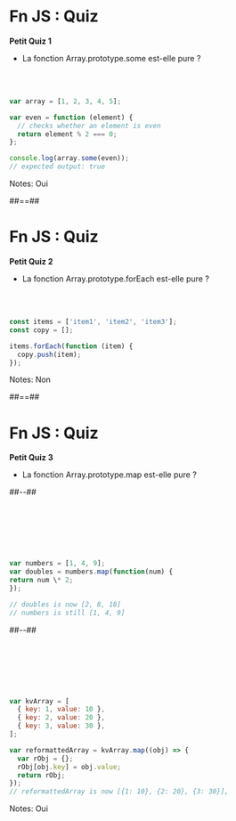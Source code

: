 <!-- .slide: class="with-code"-->

# Fn JS : Quiz

**Petit Quiz 1**

- La fonction Array.prototype.some est-elle pure ?

&nbsp;  
 &nbsp;

```javascript
var array = [1, 2, 3, 4, 5];

var even = function (element) {
  // checks whether an element is even
  return element % 2 === 0;
};

console.log(array.some(even));
// expected output: true
```

Notes:
Oui

##==##

<!-- .slide: class="with-code"-->

# Fn JS : Quiz

**Petit Quiz 2**

- La fonction Array.prototype.forEach est-elle pure ?

&nbsp;  
 &nbsp;

```javascript
const items = ['item1', 'item2', 'item3'];
const copy = [];

items.forEach(function (item) {
  copy.push(item);
});
```

Notes:
Non

##==##

<!-- .slide: class="two-column-layout" -->

# Fn JS : Quiz

**Petit Quiz 3**

- La fonction Array.prototype.map est-elle pure ?

##--##

<!-- .slide: class="with-code" -->

&nbsp;  
 &nbsp;  
 &nbsp;  
 &nbsp;  
 &nbsp;

```javascript
var numbers = [1, 4, 9];
var doubles = numbers.map(function(num) {
return num \* 2;
});

// doubles is now [2, 8, 18]
// numbers is still [1, 4, 9]
```

##--##

<!-- .slide: class="with-code" -->

&nbsp;  
 &nbsp;  
 &nbsp;  
 &nbsp;  
 &nbsp;

```javascript
var kvArray = [
  { key: 1, value: 10 },
  { key: 2, value: 20 },
  { key: 3, value: 30 },
];

var reformattedArray = kvArray.map((obj) => {
  var rObj = {};
  rObj[obj.key] = obj.value;
  return rObj;
});
// reformattedArray is now [{1: 10}, {2: 20}, {3: 30}],
```

Notes:
Oui

